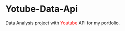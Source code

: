 # Yotube-Data-Api

Data Analysis project with <font color='red'>Youtube</font> API for my portfolio.
